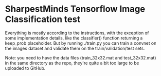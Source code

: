 # SharpestMinds Tensorflow Image Classification test

Everything is mostly according to the instructions, with the exception of some implementation details, like the classifier() function returning a keep_prob placeholder. But by running ./train.py you can train a convnet on the images dataset and validate them on the train/validation/test sets. 

Note: you need to have the data files (train_32x32.mat and test_32x32.mat) in the same directory as the repo, they're quite a bit too large to be uploaded to GitHub.
